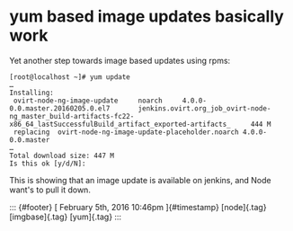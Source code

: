 yum based image updates basically work
======================================

Yet another step towards image based updates using rpms:

    [root@localhost ~]# yum update
    …
    Installing:
     ovirt-node-ng-image-update     noarch     4.0.0-0.0.master.20160205.0.el7       jenkins.ovirt.org_job_ovirt-node-ng_master_build-artifacts-fc22-x86_64_lastSuccessfulBuild_artifact_exported-artifacts_     444 M
     replacing  ovirt-node-ng-image-update-placeholder.noarch 4.0.0-0.0.master
    …
    Total download size: 447 M
    Is this ok [y/d/N]: 

This is showing that an image update is available on jenkins, and Node
want's to pull it down.

::: {#footer}
[ February 5th, 2016 10:46pm ]{#timestamp} [node]{.tag} [imgbase]{.tag}
[yum]{.tag}
:::

